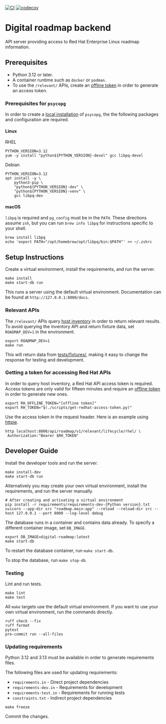 [![CI](https://github.com/RedHatInsights/digital-roadmap-backend/actions/workflows/ci.yml/badge.svg)](https://github.com/RedHatInsights/digital-roadmap-backend/actions/workflows/ci.yml)
[![codecov](https://codecov.io/gh/RedHatInsights/digital-roadmap-backend/graph/badge.svg?token=1K4JGKV8EA)](https://codecov.io/gh/RedHatInsights/digital-roadmap-backend)


# Digital roadmap backend

API server providing access to Red Hat Enterprise Linux roadmap information.


## Prerequisites

- Python 3.12 or later.
- A container runtime such as `docker` or `podman`.
- To use the `/relevant/` APIs, create an [offline token] in order to generate an access token.

### Prerequisites for `psycopg` ###

In order to create a [local installation] of `psycopg`, the the following packages and configuration are required.

#### Linux ####

RHEL

```shell
PYTHON_VERSION=3.12
yum -y install "python${PYTHON_VERSION}-devel" gcc libpq-devel
```

Debian

```shell
PYTHON_VERSION=3.12
apt install -y \
    python3-pip \
    "python${PYTHON_VERSION}-dev" \
    "python${PYTHON_VERSION}-venv" \
    gcc libpq-dev
```

#### macOS ####

`libpq` is required and `pg_config` must be in the `PATH`. These directions assume `zsh`, but you can run `brew info libpq` for instructions specific to your shell.

```shell
brew install libpq
echo 'export PATH="/opt/homebrew/opt/libpq/bin:$PATH"' >> ~/.zshrc
```


## Setup Instructions

Create a virtual environment, install the requirements, and run the server.

```shell
make install
make start-db run
```

This runs a server using the default virtual environment. Documentation can be found at  `http://127.0.0.1:8000/docs`.

### Relevant APIs

The `/relevant/` APIs query [host inventory] in order to return relevant results. To avoid querying the inventory API and return fixture data, set `ROADMAP_DEV=1` in the environment.

```
export ROADMAP_DEV=1
make run
```

This will return data from [tests/fixtures/](tests/fixtures), making it easy to change the response for testing and development.

### Getting a token for accessing Red Hat APIs

In order to query host inventory, a Red Hat API access token is required. Access tokens are only valid for fifteen minutes and require an [offline token] in order to generate new ones.

```
export RH_OFFLINE_TOKEN="[offline token]"
export RH_TOKEN="$(./scripts/get-redhat-access-token.py)"
```

Use the access token in the request header. Here is an example using [httpie].

```
http localhost:8000/api/roadmap/v1/relevant/lifecycle/rhel/ \
 Authorization:"Bearer $RH_TOKEN"
```

## Developer Guide
Install the developer tools and run the server.

```shell
make install-dev
make start-db run
```

Alternatively you may create your own virtual environment, install the requirements, and run the server manually.
```
# After creating and activating a virtual environment
pip install -r requirements/requirements-dev-{Python version}.txt
uvicorn --app-dir src "roadmap.main:app" --reload --reload-dir src --host 127.0.0.1 --port 8000 --log-level debug
```

The database runs in a container and contains data already. To specify a different container image, set `DB_IMAGE`.

```shell
export DB_IMAGE=digital-roadmap:latest
make start-db
```

To restart the database container, run `make start-db`.

To stop the database, run `make stop-db`.

### Testing

Lint and run tests.

```shell
make lint
make test
```

All `make` targets use the default virtual environment. If you want to use your own virtual environment, run the commands directly.

```shell
ruff check --fix
ruff format
pytest
pre-commit run --all-files
```


### Updating requirements

Python 3.12 and 3.13 must be available in order to generate requirements files.

The following files are used for updating requirements:

- `requirements.in` - Direct project dependencies
- `requirements-dev.in` - Requirements for development
- `requirements-test.in` - Requirements for running tests
- `constraints.txt` - Indirect project dependencies

```
make freeze
```

Commit the changes.


[local installation]: https://www.psycopg.org/psycopg3/docs/basic/install.html#local-installation
[offline token]: https://access.redhat.com/articles/3626371
[host inventory]: https://developers.redhat.com/api-catalog/api/inventory
[httpie]: https://httpie.io/docs/cli

